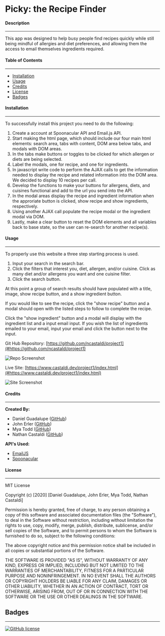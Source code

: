# Picky: the Recipe Finder

#### Description 
---

This app was designed to help busy people find recipes quickly while still being mindful of allergies and diet preferences, and allowing them the access to email themselves ingredients required.
#### Table of Contents
---

* [Installation](#installation)
* [Usage](#usage)
* [Credits](#credits)
* [License](#license)
* [Badges](#badges)
#### Installation
---
To successfully install this project you need to do the following:

1. Create a account at Spoonacular API and Email.js API.
1. Start making the html page, which should include our four main html elements: search area, tabs with content, DOM area below tabs, and modals with DOM areas.
1. In the tabs make buttons or toggles to be clicked for which allergen or diets are being selected.
1. Label the modals, one for recipe, and one for ingredients.
1. In javascript write code to perform the AJAX calls to get the information needed to display the recipe and related information into the DOM area.  We decided to display 10 recipes per call.
1. Develop the functions to make your buttons for allergens, diets, and cuisines functional and add to the url you send into the API.
1. In the modal areas display the recipe and ingredient information when the approriate button is clicked, show recipe and show ingredients, respectively.
1. Using another AJAX call populate the recipe modal or the ingredient modal via DOM.
1. Lastly, make a clear button to reset the DOM elements and all variables back to base state, so the user can re-search for another recipe(s).

#### Usage
---
To properly use this website a three step starting process is used.

1. Input your search in the search bar.
1. Click the filters that interest you, diet, allergen, and/or cuisine.  Click as many diet and/or allergens you want and one cuisine filter.
1. Click the search button.

At this point a group of search results should have populated with a title, image, show recipe button, and a show ingredient button.

If you would like to see the recipe, click the "show recipe" button and a modal should open with the listed steps to follow to complete the recipe.

Click the "show ingredient" button and a modal will display with the ingredient list and a input email input.  If you wish the list of ingredients emailed to your email, input your email and click the button next to the input.

Git Hub Repository: [https://github.com/ncastaldi/project1](#https://github.com/ncastaldi/project1)

![Repo Screenshot](./assets/images/repo-screenshot.png)

Live Site: [https://www.castaldi.dev/project1/index.html](#https://www.castaldi.dev/project1/index.html)

![Site Screenshot](./assets/images/site-screenshot.png)
#### Credits
---

**Created By:**
* Daniel Guadalupe ([GitHub](https://github.com/danielthomas129))
* John Erler ([GitHub](https://github.com/jerler1))
* Mya Todd ([GitHub](https://github.com/mt428376))
* Nathan Castaldi ([GitHub](https://github.com/ncastaldi))

**API's Used:**
* [EmailJS](#https://www.emailjs.com/)
* [Spoonacular](#https://spoonacular.com/)
#### License
---

MIT License

Copyright (c) [2020] [Daniel Guadalupe, John Erler, Mya Todd, Nathan Castaldi]

Permission is hereby granted, free of charge, to any person obtaining a copy
of this software and associated documentation files (the "Software"), to deal
in the Software without restriction, including without limitation the rights
to use, copy, modify, merge, publish, distribute, sublicense, and/or sell
copies of the Software, and to permit persons to whom the Software is
furnished to do so, subject to the following conditions:

The above copyright notice and this permission notice shall be included in all
copies or substantial portions of the Software.

THE SOFTWARE IS PROVIDED "AS IS", WITHOUT WARRANTY OF ANY KIND, EXPRESS OR
IMPLIED, INCLUDING BUT NOT LIMITED TO THE WARRANTIES OF MERCHANTABILITY,
FITNESS FOR A PARTICULAR PURPOSE AND NONINFRINGEMENT. IN NO EVENT SHALL THE
AUTHORS OR COPYRIGHT HOLDERS BE LIABLE FOR ANY CLAIM, DAMAGES OR OTHER
LIABILITY, WHETHER IN AN ACTION OF CONTRACT, TORT OR OTHERWISE, ARISING FROM,
OUT OF OR IN CONNECTION WITH THE SOFTWARE OR THE USE OR OTHER DEALINGS IN THE
SOFTWARE.
## Badges
---

[![GitHub license](https://img.shields.io/github/license/ncastaldi/project2-krypton?style=for-the-badge)](https://github.com/ncastaldi/project2-krypton/blob/main/LICENSE)
